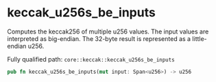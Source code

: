 # keccak_u256s_be_inputs

Computes the keccak256 of multiple u256 values. The input values are interpreted as big-endian. The 32-byte result is represented as a little-endian u256.

Fully qualified path: `core::keccak::keccak_u256s_be_inputs`

```rust
pub fn keccak_u256s_be_inputs(mut input: Span<u256>) -> u256
```

